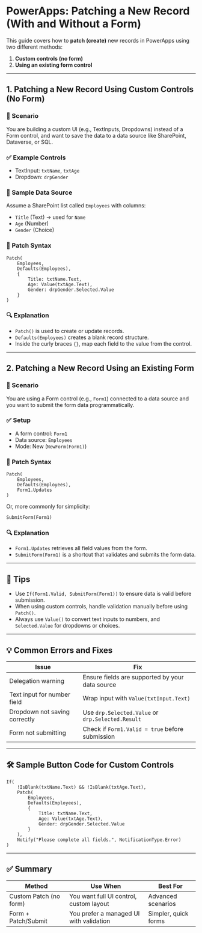 # PowerApps: Patching a New Record (With and Without a Form)

This guide covers how to **patch (create)** new records in PowerApps using two different methods:

1. **Custom controls (no form)**
2. **Using an existing form control**

---

## 1. Patching a New Record Using Custom Controls (No Form)

### 📌 Scenario
You are building a custom UI (e.g., TextInputs, Dropdowns) instead of a Form control, and want to save the data to a data source like SharePoint, Dataverse, or SQL.

### ✅ Example Controls
- TextInput: `txtName`, `txtAge`
- Dropdown: `drpGender`

### 🧪 Sample Data Source
Assume a SharePoint list called `Employees` with columns:
- `Title` (Text) → used for `Name`
- `Age` (Number)
- `Gender` (Choice)

### 🧩 Patch Syntax

```powerapps
Patch(
    Employees,
    Defaults(Employees),
    {
        Title: txtName.Text,
        Age: Value(txtAge.Text),
        Gender: drpGender.Selected.Value
    }
)
````

### 🔍 Explanation

* `Patch()` is used to create or update records.
* `Defaults(Employees)` creates a blank record structure.
* Inside the curly braces `{}`, map each field to the value from the control.

---

## 2. Patching a New Record Using an Existing Form

### 📌 Scenario

You are using a Form control (e.g., `Form1`) connected to a data source and you want to submit the form data programmatically.

### ✅ Setup

* A form control: `Form1`
* Data source: `Employees`
* Mode: New (`NewForm(Form1)`)

### 🧩 Patch Syntax

```powerapps
Patch(
    Employees,
    Defaults(Employees),
    Form1.Updates
)
```

Or, more commonly for simplicity:

```powerapps
SubmitForm(Form1)
```

### 🔍 Explanation

* `Form1.Updates` retrieves all field values from the form.
* `SubmitForm(Form1)` is a shortcut that validates and submits the form data.

---

## 🧠 Tips

* Use `If(Form1.Valid, SubmitForm(Form1))` to ensure data is valid before submission.
* When using custom controls, handle validation manually before using `Patch()`.
* Always use `Value()` to convert text inputs to numbers, and `Selected.Value` for dropdowns or choices.

---

## 💡 Common Errors and Fixes

| Issue                         | Fix                                               |
| ----------------------------- | ------------------------------------------------- |
| Delegation warning            | Ensure fields are supported by your data source   |
| Text input for number field   | Wrap input with `Value(txtInput.Text)`            |
| Dropdown not saving correctly | Use `drp.Selected.Value` or `drp.Selected.Result` |
| Form not submitting           | Check if `Form1.Valid = true` before submission   |

---

## 🛠 Sample Button Code for Custom Controls

```powerapps
If(
    !IsBlank(txtName.Text) && !IsBlank(txtAge.Text),
    Patch(
        Employees,
        Defaults(Employees),
        {
            Title: txtName.Text,
            Age: Value(txtAge.Text),
            Gender: drpGender.Selected.Value
        }
    ),
    Notify("Please complete all fields.", NotificationType.Error)
)
```

---

## ✅ Summary

| Method                 | Use When                                | Best For             |
| ---------------------- | --------------------------------------- | -------------------- |
| Custom Patch (no form) | You want full UI control, custom layout | Advanced scenarios   |
| Form + Patch/Submit    | You prefer a managed UI with validation | Simpler, quick forms |
